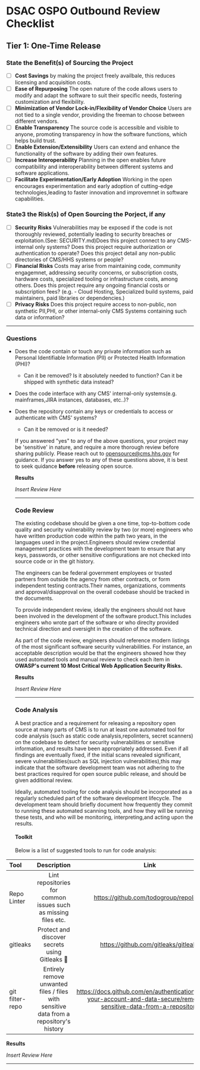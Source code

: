 # DSAC OSPO Outbound Review Checklist
## Tier 1: One-Time Release

### State the Benefit(s) of Sourcing the Project

- [ ] **Cost Savings** 
by making the project freely availbale, this reduces licensing and acquisition costs.
- [ ] **Ease of Repurposing**
The open nature of the code allows users to modify and adapt the software to suit their specific needs, fostering customization and flexibility.
- [ ] **Minimization of Vendor Lock-in/Flexibility of Vendor Choice**
Users are not tied to a single vendor, providing the freeman to choose between different vendors.
- [ ] **Enable Transparency**
The source code is accessible and visible to anyone, promoting transparency in how the software functions, which helps build trust.
- [ ] **Enable Extension/Extensibility**
Users can extend and enhance the functionality of the software by adding their own features.
- [ ] **Increase Interoperability**
Planning in the open enables future compatibility and interoperability between different systems and software applications.
- [ ] **Facilitate Experimentation/Early Adoption**
Working in the open encourages experimentation and early adoption of cutting-edge technologies,leading to faster innovation and improvemnet in software capabilities.

### State3 the Risk(s) of Open Sourcing the Porject, if any

- [ ] **Security Risks**
Vulnerabilities may be exposed if the code is not thoroughly reviewed, potentially leading to security breaches or exploitation.(See: SECURITY.md)Does this project connect to any CMS-internal only systems? Does this project require authorization or authentication to operate? Does this project detail any non-public directories of CMS/HHS systems or people?
- [ ] **Financial Risks**
Costs may arise from maintaining code, community engagemnet, addressing security concerns, or subscription costs, hardware costs, specialized tooling or infrastructure costs, among others. Does this project require any ongoing financial costs or subscription fees?
(e.g. - Cloud Hosting, Specialized build systems, paid maintainers, paid libraries or dependencies.)
- [ ] **Privacy Risks**
Does this project require access to non-public, non synthetic PII,PHI, or other internal-only CMS Systems containing such data or information?

---

### Questions

- Does the code contain or touch any private information such as Personal Identifiable Information (PII) or Protected Health Information (PHI)?
  - Can it be removed? Is it absolutely needed to function? Can it be shipped with synthetic data instead?
 - Does the code interface with any CMS' internal-only systems(e.g. mainframes,JIRA instances, databases, etc..)?
 - Does the repository contain any keys or credentials to access or authenticate with CMS' systems?
   - Can it be removed or is it needed?

   If you answered "yes" to any of the above  questions, your project may be 'sensitive' in nature, and require a more thorough review before sharing publicly. Please reach out to opensource@cms.hhs.gov for guidance. If you answer yes to any of these questions above, it is best to seek quidance **before** releasing open source.

   **Results** 

   *Insert Review Here*




   ---




   ### Code Review

   The existing codebase should be given a one time, top-to-bottom code quality and security vulnerability review by two (or more) engineers who have written production code within the path two years, in the languages used in the project.Engineers should review credential management practices with the development team to ensure that any keys, passwords, or other sensitive configurations are not checked into source code or in the git history.

   The engineers can be federal government employees or trusted partners from outside the agency from other contracts, or form independent testing contracts.Their names, organizations, comments and approval/disapproval on the overall codebase should be tracked in the documents.

   To provide independent review, ideally the engineers should not have been involved in the development of the software product.This includes engineers who wrote part of the software or who direclty provided technical direction and oversight in the creation of the software.

   As part of the code review, engineers should reference modern listings of the most significant software security vulnerabilities. For instance, an acceptable description would be that the engineers showed how they used automated tools and manual review to check each item in __OWASP's current 10 Most Critical Web Application Security Risks.__




   **Results**

   *Insert Review Here*


   ---


   ### Code Analysis 

   A best practice and a requirement for releasing a repository open source at many parts of CMS is to run at least one automated tool for code analysis (such as static code analysis,repolinters, secret scanners) on the codebase to detect for security vulnerabilities or sensitive information, and results have been appropriately addressed. Even if all findings are eventually fixed, if the initial scans revealed significant, severe vulnerabilities(such as SQL injection vulnerabilities),this may indicate that the software development team was not adhering to the best practices required for open source public release, and should be given additional review.

   Ideally, automated tooling for code analysis should be incorporated as a regularly scheduled part of the software development lifecycle. The development team should briefly document how frequently they commit to running these automated scanning tools, and how they will be running these tests, and who will be monitoring, interpreting,and acting upon the results.


   #### Toolkit
   Below is a list of suggested tools to run for code analysis:

| **Tool** |  **Description** |  **Link**   |
:-------| :-------------: | :------: |
| Repo Linter  | Lint repositories for common issues such as missing files etc.| https://github.com/todogroup/repolinter |
|  gitleaks  | Protect and discover secrets using Gitleaks :key:  |  https://github.com/gitleaks/gitleaks
| git filter-repo |  Entirely remove unwanted files / files with sensitive data from a repository's history   |  https://docs.github.com/en/authentication/keeping-your-account-and-data-secure/removing-sensitive-data-from-a-repository


**Results**

*Insert Review Here*

----